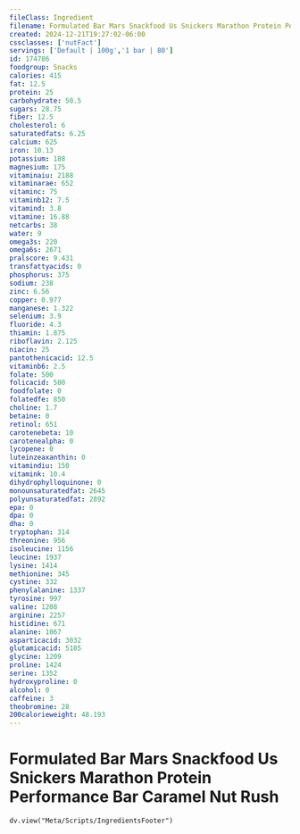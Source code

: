 ```yaml
---
fileClass: Ingredient
filename: Formulated Bar Mars Snackfood Us Snickers Marathon Protein Performance Bar Caramel Nut Rush
created: 2024-12-21T19:27:02-06:00
cssclasses: ['nutFact']
servings: ['Default | 100g','1 bar | 80']
id: 174786
foodgroup: Snacks
calories: 415
fat: 12.5
protein: 25
carbohydrate: 50.5
sugars: 28.75
fiber: 12.5
cholesterol: 6
saturatedfats: 6.25
calcium: 625
iron: 10.13
potassium: 188
magnesium: 175
vitaminaiu: 2188
vitaminarae: 652
vitaminc: 75
vitaminb12: 7.5
vitamind: 3.8
vitamine: 16.88
netcarbs: 38
water: 9
omega3s: 220
omega6s: 2671
pralscore: 9.431
transfattyacids: 0
phosphorus: 375
sodium: 238
zinc: 6.56
copper: 0.977
manganese: 1.322
selenium: 3.9
fluoride: 4.3
thiamin: 1.875
riboflavin: 2.125
niacin: 25
pantothenicacid: 12.5
vitaminb6: 2.5
folate: 500
folicacid: 500
foodfolate: 0
folatedfe: 850
choline: 1.7
betaine: 0
retinol: 651
carotenebeta: 10
carotenealpha: 0
lycopene: 0
luteinzeaxanthin: 0
vitamindiu: 150
vitamink: 10.4
dihydrophylloquinone: 0
monounsaturatedfat: 2645
polyunsaturatedfat: 2892
epa: 0
dpa: 0
dha: 0
tryptophan: 314
threonine: 956
isoleucine: 1156
leucine: 1937
lysine: 1414
methionine: 345
cystine: 332
phenylalanine: 1337
tyrosine: 997
valine: 1208
arginine: 2257
histidine: 671
alanine: 1067
asparticacid: 3032
glutamicacid: 5185
glycine: 1209
proline: 1424
serine: 1352
hydroxyproline: 0
alcohol: 0
caffeine: 3
theobromine: 28
200calorieweight: 48.193
---
```


# Formulated Bar Mars Snackfood Us Snickers Marathon Protein Performance Bar Caramel Nut Rush

```dataviewjs
dv.view("Meta/Scripts/IngredientsFooter")
```